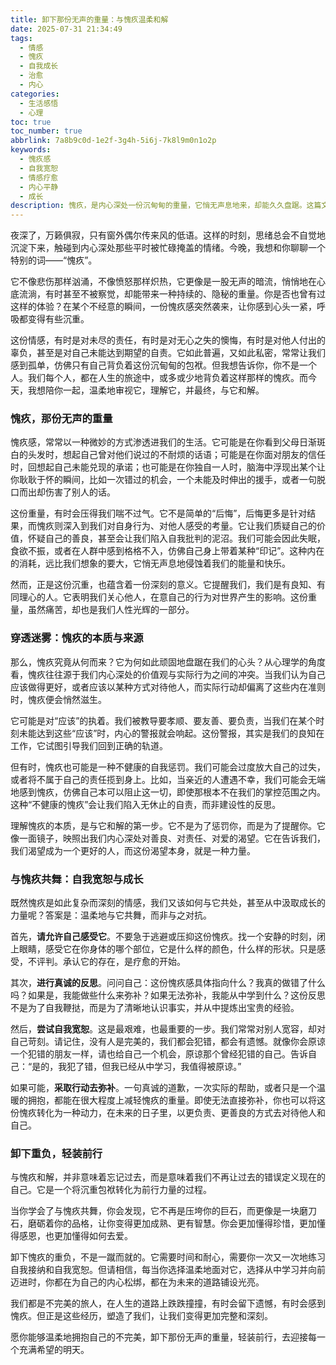 ```yaml
---
title: 卸下那份无声的重量：与愧疚温柔和解
date: 2025-07-31 21:34:49
tags:
  - 情感
  - 愧疚
  - 自我成长
  - 治愈
  - 内心
categories:
  - 生活感悟
  - 心理
toc: true
toc_number: true
abbrlink: 7a8b9c0d-1e2f-3g4h-5i6j-7k8l9m0n1o2p
keywords:
  - 愧疚感
  - 自我宽恕
  - 情感疗愈
  - 内心平静
  - 成长
description: 愧疚，是内心深处一份沉甸甸的重量，它悄无声息地来，却能久久盘踞。这篇文章将带你温柔地探索愧疚的本质，理解它为何而来，并学习如何与这份情感和解，最终卸下重负，轻装前行，走向更平静、更充满力量的自我。
---
```


夜深了，万籁俱寂，只有窗外偶尔传来风的低语。这样的时刻，思绪总会不自觉地沉淀下来，触碰到内心深处那些平时被忙碌掩盖的情绪。今晚，我想和你聊聊一个特别的词——“愧疚”。

它不像悲伤那样汹涌，不像愤怒那样炽热，它更像是一股无声的暗流，悄悄地在心底流淌，有时甚至不被察觉，却能带来一种持续的、隐秘的重量。你是否也曾有过这样的体验？在某个不经意的瞬间，一份愧疚感突然袭来，让你感到心头一紧，呼吸都变得有些沉重。

这份情感，有时是对未尽的责任，有时是对无心之失的懊悔，有时是对他人付出的辜负，甚至是对自己未能达到期望的自责。它如此普遍，又如此私密，常常让我们感到孤单，仿佛只有自己背负着这份沉甸甸的包袱。但我想告诉你，你不是一个人。我们每个人，都在人生的旅途中，或多或少地背负着这样那样的愧疚。而今天，我想陪你一起，温柔地审视它，理解它，并最终，与它和解。

### 愧疚，那份无声的重量

愧疚感，常常以一种微妙的方式渗透进我们的生活。它可能是在你看到父母日渐斑白的头发时，想起自己曾对他们说过的不耐烦的话语；可能是在你面对朋友的信任时，回想起自己未能兑现的承诺；也可能是在你独自一人时，脑海中浮现出某个让你耿耿于怀的瞬间，比如一次错过的机会，一个未能及时伸出的援手，或者一句脱口而出却伤害了别人的话。

这份重量，有时会压得我们喘不过气。它不是简单的“后悔”，后悔更多是针对结果，而愧疚则深入到我们对自身行为、对他人感受的考量。它让我们质疑自己的价值，怀疑自己的善良，甚至会让我们陷入自我批判的泥沼。我们可能会因此失眠，食欲不振，或者在人群中感到格格不入，仿佛自己身上带着某种“印记”。这种内在的消耗，远比我们想象的要大，它悄无声息地侵蚀着我们的能量和快乐。

然而，正是这份沉重，也蕴含着一份深刻的意义。它提醒我们，我们是有良知、有同理心的人。它表明我们关心他人，在意自己的行为对世界产生的影响。这份重量，虽然痛苦，却也是我们人性光辉的一部分。

### 穿透迷雾：愧疚的本质与来源

那么，愧疚究竟从何而来？它为何如此顽固地盘踞在我们的心头？从心理学的角度看，愧疚往往源于我们内心深处的价值观与实际行为之间的冲突。当我们认为自己应该做得更好，或者应该以某种方式对待他人，而实际行动却偏离了这些内在准则时，愧疚便会悄然滋生。

它可能是对“应该”的执着。我们被教导要孝顺、要友善、要负责，当我们在某个时刻未能达到这些“应该”时，内心的警报就会响起。这份警报，其实是我们的良知在工作，它试图引导我们回到正确的轨道。

但有时，愧疚也可能是一种不健康的自我惩罚。我们可能会过度放大自己的过失，或者将不属于自己的责任揽到身上。比如，当亲近的人遭遇不幸，我们可能会无端地感到愧疚，仿佛自己本可以阻止这一切，即使那根本不在我们的掌控范围之内。这种“不健康的愧疚”会让我们陷入无休止的自责，而非建设性的反思。

理解愧疚的本质，是与它和解的第一步。它不是为了惩罚你，而是为了提醒你。它像一面镜子，映照出我们内心深处对善良、对责任、对爱的渴望。它在告诉我们，我们渴望成为一个更好的人，而这份渴望本身，就是一种力量。

### 与愧疚共舞：自我宽恕与成长

既然愧疚是如此复杂而深刻的情感，我们又该如何与它共处，甚至从中汲取成长的力量呢？答案是：温柔地与它共舞，而非与之对抗。

首先，**请允许自己感受它**。不要急于逃避或压抑这份愧疚。找一个安静的时刻，闭上眼睛，感受它在你身体的哪个部位，它是什么样的颜色，什么样的形状。只是感受，不评判。承认它的存在，是疗愈的开始。

其次，**进行真诚的反思**。问问自己：这份愧疚感具体指向什么？我真的做错了什么吗？如果是，我能做些什么来弥补？如果无法弥补，我能从中学到什么？这份反思不是为了自我鞭挞，而是为了清晰地认识事实，并从中提炼出宝贵的经验。

然后，**尝试自我宽恕**。这是最艰难，也最重要的一步。我们常常对别人宽容，却对自己苛刻。请记住，没有人是完美的，我们都会犯错，都会有遗憾。就像你会原谅一个犯错的朋友一样，请也给自己一个机会，原谅那个曾经犯错的自己。告诉自己：“是的，我犯了错，但我已经从中学习，我值得被原谅。”

如果可能，**采取行动去弥补**。一句真诚的道歉，一次实际的帮助，或者只是一个温暖的拥抱，都能在很大程度上减轻愧疚的重量。即使无法直接弥补，你也可以将这份愧疚转化为一种动力，在未来的日子里，以更负责、更善良的方式去对待他人和自己。

### 卸下重负，轻装前行

与愧疚和解，并非意味着忘记过去，而是意味着我们不再让过去的错误定义现在的自己。它是一个将沉重包袱转化为前行力量的过程。

当你学会了与愧疚共舞，你会发现，它不再是压垮你的巨石，而更像是一块磨刀石，磨砺着你的品格，让你变得更加成熟、更有智慧。你会更加懂得珍惜，更加懂得感恩，也更加懂得如何去爱。

卸下愧疚的重负，不是一蹴而就的。它需要时间和耐心，需要你一次又一次地练习自我接纳和自我宽恕。但请相信，每当你选择温柔地面对它，选择从中学习并向前迈进时，你都在为自己的内心松绑，都在为未来的道路铺设光亮。

我们都是不完美的旅人，在人生的道路上跌跌撞撞，有时会留下遗憾，有时会感到愧疚。但正是这些经历，塑造了我们，让我们变得更加完整和深刻。

愿你能够温柔地拥抱自己的不完美，卸下那份无声的重量，轻装前行，去迎接每一个充满希望的明天。